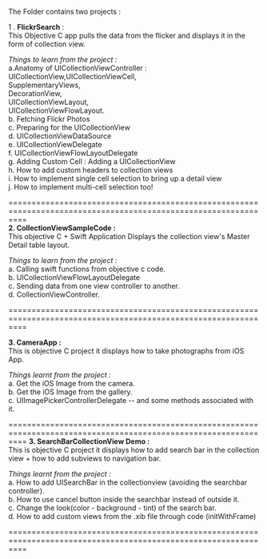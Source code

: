 
The Folder contains two projects : 

1 . **FlickrSearch** :   
This Objective C  app pulls the data from the flicker and displays it in the form of collection view. 

_Things to learn from the project :_  
a.Anatomy of UICollectionViewController  :   UICollectionView,UICollectionViewCell,  
SupplementaryViews,  
DecorationView,  
UICollectionViewLayout,  
UICollectionViewFlowLayout.  
b. Fetching Flickr Photos  
c. Preparing for the UICollectionView  
d. UICollectionViewDataSource  
e. UICollectionViewDelegate  
f. UICollectionViewFlowLayoutDelegate  
g. Adding Custom Cell : Adding a UICollectionView  
h. How to add custom headers to collection views  
i. How to implement single cell selection to bring up a detail view  
j. How to implement multi-cell selection too!   


================================================================================================================  
**2.  CollectionViewSampleCode :**   
This objective C  + Swift Application Displays the collection view's Master Detail table layout.    

_Things to learn from the project :_  
a. Calling swift functions from objective c code.   
b. UICollectionViewFlowLayoutDelegate  
c. Sending data from one view controller to another.    
d. CollectionViewController.  

================================================================================================================

**3. CameraApp :**   
This is objective C project it displays how to take photographs from iOS App.

_Things learnt from the project :_  
a. Get the iOS Image from the camera.  
b. Get the iOS Image from the gallery.  
c. UIImagePickerControllerDelegate -- and some methods associated with it.  

================================================================================================================
**3. SearchBarCollectionView Demo :**   
This is objective C project it displays how to add search bar in the collection view + how to add subviews to navigation bar.

_Things learnt from the project :_  
a. How to add UISearchBar in the collectionview (avoiding the searchbar controller).    
b. How to use cancel button inside the searchbar instead of outside it.    
c. Change the look(color - background - tint) of the search bar.  
d. How to add custom views from the .xib file through code (initWithFrame)    
    
================================================================================================================

